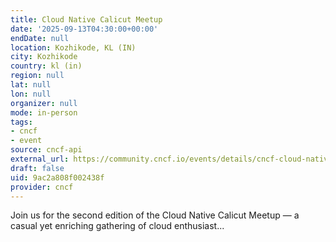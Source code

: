 ```yaml
---
title: Cloud Native Calicut Meetup
date: '2025-09-13T04:30:00+00:00'
endDate: null
location: Kozhikode, KL (IN)
city: Kozhikode
country: kl (in)
region: null
lat: null
lon: null
organizer: null
mode: in-person
tags:
- cncf
- event
source: cncf-api
external_url: https://community.cncf.io/events/details/cncf-cloud-native-calicut-presents-cloud-native-calicut-meetup/
draft: false
uid: 9ac2a808f002438f
provider: cncf
---
```

Join us for the second edition of the Cloud Native Calicut Meetup — a casual yet enriching gathering of cloud enthusiast...

